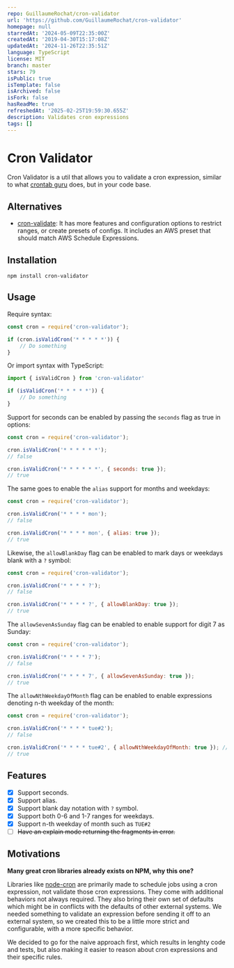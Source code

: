 ```yaml
---
repo: GuillaumeRochat/cron-validator
url: 'https://github.com/GuillaumeRochat/cron-validator'
homepage: null
starredAt: '2024-05-09T22:35:00Z'
createdAt: '2019-04-30T15:17:08Z'
updatedAt: '2024-11-26T22:35:51Z'
language: TypeScript
license: MIT
branch: master
stars: 79
isPublic: true
isTemplate: false
isArchived: false
isFork: false
hasReadMe: true
refreshedAt: '2025-02-25T19:59:30.655Z'
description: Validates cron expressions
tags: []
---
```


# Cron Validator

Cron Validator is a util that allows you to validate a cron expression, similar to what [crontab guru](https://crontab.guru) does, but in your code base.

## Alternatives

- [cron-validate](https://github.com/Airfooox/cron-validate):
  It has more features and configuration options to restrict ranges, or create presets of configs. It includes an AWS preset that should match AWS Schedule Expressions.

## Installation

```
npm install cron-validator
```

## Usage

Require syntax:

```js
const cron = require('cron-validator');

if (cron.isValidCron('* * * * *')) {
    // Do something
}
```
Or import syntax with TypeScript:
```ts
import { isValidCron } from 'cron-validator'

if (isValidCron('* * * * *')) {
    // Do something
}
```

Support for seconds can be enabled by passing the `seconds` flag as true in options:

```js
const cron = require('cron-validator');

cron.isValidCron('* * * * * *');
// false

cron.isValidCron('* * * * * *', { seconds: true });
// true
```

The same goes to enable the `alias` support for months and weekdays:

```js
const cron = require('cron-validator');

cron.isValidCron('* * * * mon');
// false

cron.isValidCron('* * * * mon', { alias: true });
// true
```

Likewise, the `allowBlankDay` flag can be enabled to mark days or weekdays blank with a `?` symbol:

```js
const cron = require('cron-validator');

cron.isValidCron('* * * * ?');
// false

cron.isValidCron('* * * * ?', { allowBlankDay: true });
// true
```

The `allowSevenAsSunday` flag can be enabled to enable support for digit 7 as Sunday:

```js
const cron = require('cron-validator');

cron.isValidCron('* * * * 7');
// false

cron.isValidCron('* * * * 7', { allowSevenAsSunday: true });
// true
```

The `allowNthWeekdayOfMonth` flag can be enabled to enable expressions denoting n-th weekday of the month:

```js
const cron = require('cron-validator');

cron.isValidCron('* * * * tue#2');
// false

cron.isValidCron('* * * * tue#2', { allowNthWeekdayOfMonth: true }); // second Tuesday of each month
// true
```

## Features

- [x] Support seconds.
- [x] Support alias.
- [x] Support blank day notation with `?` symbol.
- [x] Support both 0-6 and 1-7 ranges for weekdays.
- [x] Support n-th weekday of month such as `TUE#2`
- [ ] ~~Have an explain mode returning the fragments in error.~~

## Motivations

**Many great cron libraries already exists on NPM, why this one?**

Libraries like [node-cron](https://github.com/kelektiv/node-cron) are primarily made to schedule jobs using a cron expression, not validate those cron expressions. They come with additional behaviors not always required. They also bring their own set of defaults which might be in conflicts with the defaults of other external systems. We needed something to validate an expression before sending it off to an external system, so we created this to be a little more strict and configurable, with a more specific behavior.

We decided to go for the naive approach first, which results in lenghty code and tests, but also making it easier to reason about cron expressions and their specific rules.
